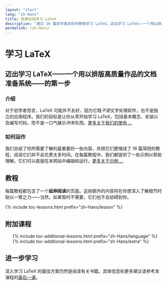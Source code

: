 ```yaml
---
layout: "start"
lang: "zh-Hans"
title: 免费在线学习 LaTeX
description: "通过 16 篇初学者友好的教程学习 LaTeX。迈出学习 LaTeX——一个用以排版高质量作品的文档准备系统——的第一步。"
permalink: /zh-Hans/
---
```


# 学习 LaTeX

<h2 class="heading__introduction">迈出学习 LaTeX——一个用以排版高质量作品的文档准备系统——的第一步</h2>

<div class="text-columns">
  <section>
    <h3 class="text-columns__heading">介绍</h3>
    <p>对于初学者而言，LaTeX 可能并不友好，因为它既<em>不是</em>文字处理软件，也不是独立的应用程序。我们的目标是让你从零开始学习 LaTeX，包括基本概念、安装以及编写代码，而不是一口气展示<em>所有</em>东西。<a href="./mission">更多关于我们的使命 &hellip;</a></p>
  </section>
  <section>
    <h3 class="text-columns__heading">如何运作</h3>
    <p>我们总结了你所需要了解的最重要的一些内容，并把它们整理成了 16 篇简短的教程，阅读它们并不会花费太多时间。在每篇教程中，我们都提供了一些示例以帮助理解。它们可以直接在本网站中编辑和运行。<a href="./help#示例">更多关于示例 &hellip;</a></p>
  </section>
</div>

<h2 class="heading__toc" id="toc">教程</h2>

<p class="paragraph__toc">每篇教程都包含了一个<b>延伸阅读</b>的页面。这些额外的内容将在你想深入了解细节时助以一臂之力——当然，如果暂时不需要，它们也不会妨碍到你。</p>

{% include toc-lessons.html prefix="zh-Hans/lesson" %}

<h2 class="heading__toc">附加课程</h2>
<ul class="lessons-toc">
  {% include toc-additional-lessons.html prefix="zh-Hans/language" %}
  {% include toc-additional-lessons.html prefix="zh-Hans/extra" %}
</ul>

## 进一步学习

深入学习 LaTeX 的最佳方案仍然是阅读有关书籍。具体信息和更多建议请参考本课程的[最后一课](./lesson-16)。
